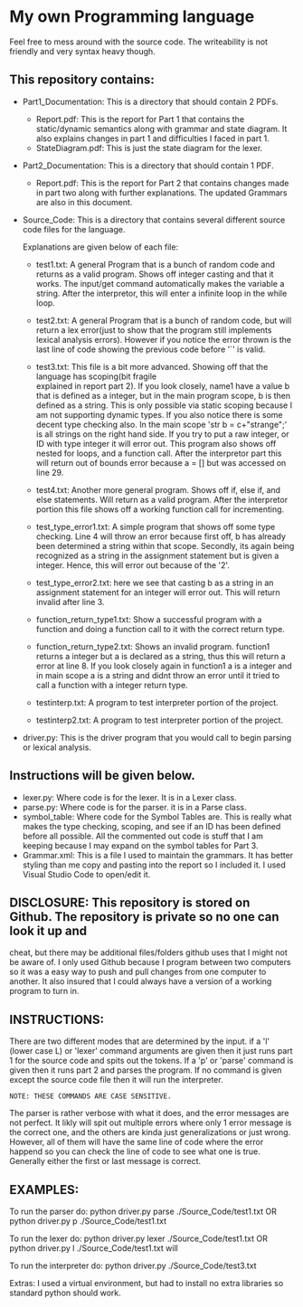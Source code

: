 # My own Programming language
Feel free to mess around with the source code. The writeability is not friendly and very syntax heavy though.

## This repository contains:
- Part1_Documentation: This is a directory that should contain 2 PDFs.
	- Report.pdf: This is the report for Part 1 that contains the static/dynamic semantics along with 
	grammar and state diagram. It also explains changes in part 1 and difficulties I faced in part 1.
	- StateDiagram.pdf: This is just the state diagram for the lexer.
- Part2_Documentation: This is a directory that should contain 1 PDF.
	- Report.pdf: This is the report for Part 2 that contains changes made in part two along with further explanations. The updated Grammars are also in this document.
- Source_Code: This is a directory that contains several different source code files for the language. 

	Explanations are given below of each file:
	- test1.txt: A general Program that is a bunch of random code and returns as a valid program. Shows off 
	integer casting and that it works. The input/get command automatically makes the variable a string. After the interpretor, this will enter a infinite loop in the while loop.
	
	- test2.txt: A general Program that is a bunch of random code, but will return a lex error(just to show 
	that the program still implements lexical analysis errors). However if you notice the error thrown is 
	the last line of code showing the previous code before '`' is valid.
	
	- test3.txt: This file is a bit more advanced. Showing off that the language has scoping(bit fragile 	
	explained in report part 2). If you look closely, name1 have a value b that is defined as a integer, but in the 
	main program scope, b is then defined as a string. This is only possible via static scoping because I am 
	not supporting dynamic types. If you also notice there is some decent type checking also. In the main 
	scope 'str b = c+"strange";' is all strings on the right hand side. If you try to put a raw integer, or 
	ID with type integer it will error out. This program also shows off nested for loops, and a function call.
	After the interpretor part this will return out of bounds error because a = [] but was accessed on line 29.
	
	- test4.txt: Another more general program. Shows off if, else if, and else statements. Will return as a 
	valid program. After the interpretor portion this file shows off a working function call for incrementing.
	
	- test_type_error1.txt: A simple program that shows off some type checking. Line 4 will throw an error 
	because first off, b has already been determined a string within that scope. Secondly, its again being 
	recognized as a string in the assignment statement but is given a integer. Hence, this will error out 
	because of the '2'.
	
	- test_type_error2.txt: here we see that casting b as a string in an assignment statement for an integer 
	will error out. This will return invalid after line 3.
	
	- function_return_type1.txt: Show a successful program with a function and doing a function call to it 
	with the correct return type.
	
	- function_return_type2.txt: Shows an invalid program. function1 returns a integer but a is declared as 
	a string, thus this will return a error at line 8. If you look closely again in function1 a is a integer 
	and in main scope a is a string and didnt throw an error until it tried to call a function with a 
	integer return type.
	
	- testinterp.txt: A program to test interpreter portion of the project.
	- testinterp2.txt: A program to test interpreter portion of the project.
	
- driver.py: This is the driver program that you would call to begin parsing or lexical analysis. 

## Instructions will be given below.
- lexer.py: Where code is for the lexer. It is in a Lexer class.
- parse.py: Where code is for the parser. it is in a Parse class.
- symbol_table: Where code for the Symbol Tables are. This is really what makes the type checking, scoping, 
and see if an ID has been defined before all possible. All the commented out code is stuff that I am keeping 
because I may expand on the symbol tables for Part 3.
- Grammar.xml: This is a file I used to maintain the grammars. It has better styling than me copy and 
pasting into the report so I included it. I used Visual Studio Code to open/edit it.

## DISCLOSURE: This repository is stored on Github. The repository is private so no one can look it up and 
cheat, but there may be additional files/folders github uses that I might not be aware of. I only used 
Github because I program between two computers so it was a easy way to push and pull changes from one 
computer to another. It also insured that I could always have a version of a working program to turn in.


## INSTRUCTIONS:
There are two different modes that are determined by the input. if a 'l' (lower case L) or 'lexer' command 
arguments are given then it just runs part 1 for the source code and spits out the tokens. If a 'p' or 
'parse' command is given then it runs part 2 and parses the program. If no command is given except the source code file then it will run the interpreter.

	NOTE: THESE COMMANDS ARE CASE SENSITIVE.

The parser is rather verbose with what it does, and the error messages are not perfect. It likly will spit 
out multiple errors where only 1 error message is the correct one, and the others are kinda just 
generalizations or just wrong. However, all of them will have the same line of code where the error happend 
so you can check the line of code to see what one is true. Generally either the first or last message is 
correct.

## EXAMPLES:

To run the parser do:
python driver.py parse ./Source_Code/test1.txt
OR
python driver.py p ./Source_Code/test1.txt

To run the lexer do:
python driver.py lexer ./Source_Code/test1.txt
OR
python driver.py l ./Source_Code/test1.txt will

To run the interpreter do:
python driver.py ./Source_Code/test3.txt

Extras:
I used a virtual environment, but had to install no extra libraries so standard python should work.